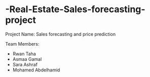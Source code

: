 # -Real-Estate-Sales-forecasting-project
Project Name: 
    Sales forecasting and price prediction

    
Team Members:
-    Rwan Taha 
-    Asmaa Gamal
-    Sara Ashraf
-    Mohamed Abdelhamid 
